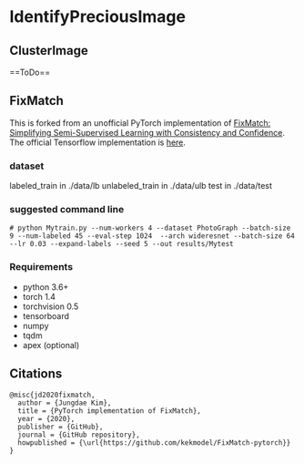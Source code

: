 # IdentifyPreciousImage
## ClusterImage
==ToDo==
## FixMatch
This is forked from an unofficial PyTorch implementation of [FixMatch: Simplifying Semi-Supervised Learning with Consistency and Confidence](https://arxiv.org/abs/2001.07685).
The official Tensorflow implementation is [here](https://github.com/google-research/fixmatch).

### dataset
labeled_train in ./data/lb
unlabeled_train in ./data/ulb
test in ./data/test

### suggested command line
```
# python Mytrain.py --num-workers 4 --dataset PhotoGraph --batch-size 9 --num-labeled 45 --eval-step 1024  --arch wideresnet --batch-size 64 --lr 0.03 --expand-labels --seed 5 --out results/Mytest
```
### Requirements
- python 3.6+
- torch 1.4
- torchvision 0.5
- tensorboard
- numpy
- tqdm
- apex (optional)


## Citations
```
@misc{jd2020fixmatch,
  author = {Jungdae Kim},
  title = {PyTorch implementation of FixMatch},
  year = {2020},
  publisher = {GitHub},
  journal = {GitHub repository},
  howpublished = {\url{https://github.com/kekmodel/FixMatch-pytorch}}
}
```
